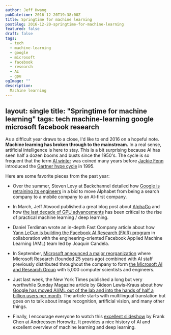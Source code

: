 ```yaml
---
author: Jeff Hwang
pubDatetime: 2016-12-20T19:38:00Z
title: Springtime for machine learning
postSlug: 2016-12-20-springtime-for-machine-learning
featured: false
draft: false
tags:
  - tech
  - machine-learning
  - google
  - microsoft
  - facebook
  - research
  - AI
  - gpu
ogImage: ""
description:
  Machine learning
---
```

layout: single
title: "Springtime for machine learning"
tags: tech machine-learning google microsoft facebook research
---
As a difficult year draws to a close, I'd like to end 2016 on a hopeful note. **Machine learning has broken through to the mainstream.** In a real sense, artificial intelligence is here to stay. This is a bit surprising because AI has seen half a dozen booms and busts since the 1950's.  The cycle is so frequent that the term [AI winter](https://en.wikipedia.org/wiki/AI_winter) was coined many years before [Jackie Fenn](http://www.gartner.com/books/hype-cycle/theauthors.jsp) introduced the [Gartner hype cycle](http://foresightinvestor.com/articles/109289-gartner-s-hype-cycle) in 1995.

Here are some favorite pieces from the past year:

* Over the summer, Steven Levy at Backchannel detailed how [Google is retraining its engineers](https://backchannel.com/how-google-is-remaking-itself-as-a-machine-learning-first-company-ada63defcb70#.sulu98o1z) in a bid to move Alphabet from being a search company to a mobile company to an AI-first company.

* In March, Jeff Atwood published a great blog post about [AlphaGo](https://en.wikipedia.org/wiki/AlphaGo)  and how [the last decade of GPU advancements](https://blog.codinghorror.com/thanks-for-ruining-another-game-forever-computers/) has been critical to the rise of practical machine learning / deep learning. 

* Daniel Terdiman wrote an in-depth Fast Company article about how [Yann LeCun is building the Facebook AI Research (FAIR) program](https://www.fastcompany.com/3060570/facebooks-formula-for-winning-at-ai) in collaboration with the engineering-oriented Facebook Applied Machine Learning (AML) team led by Joaquin Candela. 

* In September, [Microsoft announced a major reorganization](https://techcrunch.com/2016/09/29/microsoft-forms-new-ai-research-group-led-by-harry-shum/) where Microsoft Research (founded 25 years ago) combined with AI staff previously distributed throughout the company to form [the Microsoft AI and Research Group](http://www.prnewswire.com/news-releases/microsoft-expands-artificial-intelligence-ai-efforts-with-creation-of-new-microsoft-ai-and-research-group-300336485.html) with 5,000 computer scientists and engineers. 

* Just last week, the New York Times published a long but very worthwhile Sunday Magazine article by Gideon Lewis-Kraus about how [Google has moved AI/ML out of the lab and into the hands of half a billion users per month](http://www.nytimes.com/2016/12/14/magazine/the-great-ai-awakening.html). The article starts with multilingual translation but goes on to talk about image recognition, artificial vision, and many other things. 

* Finally, I encourage everyone to watch this [excellent slideshow](http://a16z.com/2016/06/10/ai-deep-learning-machines/) by Frank Chen at Andreessen Horowitz. It provides a nice history of AI and excellent overview of machine learning and deep learning.
